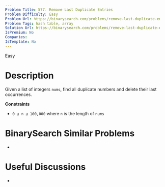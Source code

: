 ```yaml
---
Problem Title: 577. Remove Last Duplicate Entries
Problem Difficulty: Easy
Problem Url: https://binarysearch.com/problems/remove-last-duplicate-entries/
Problem Tags: hash table, array
Solution Url: https://binarysearch.com/problems/remove-last-duplicate-entries/solutions/
IsPremium: No
Companies: 
IsTemplate: No
---
```


<span style="color: ;">Easy</span>

# Description

Given a list of integers `nums`, find all duplicate numbers and delete their last occurrences.

**Constraints**
- `0 ≤ n ≤ 100,000` where `n` is the length of `nums`

# BinarySearch Similar Problems

- []()

# Useful Discussions

- []()
